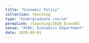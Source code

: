 ```yaml
---
title: "Economic Policy"
collection: teaching
type: "Undergraduate course"
permalink: /teaching/2020_Econ405
venue: "AYBU, Economics Department"
date: 2020-09-01
---
```

